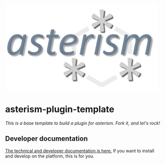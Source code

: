 ![asterism-logo](https://raw.githubusercontent.com/gxapplications/asterism/master/doc/asterism-text.png)

# asterism-plugin-template

_This is a base template to build a plugin for asterism. Fork it, and let's rock!_


## Developer documentation

[The technical and developer documentation is here.](https://github.com/gxapplications/asterism/wiki/Developer-documentation) If you want to install and develop on the platform, this is for you.
